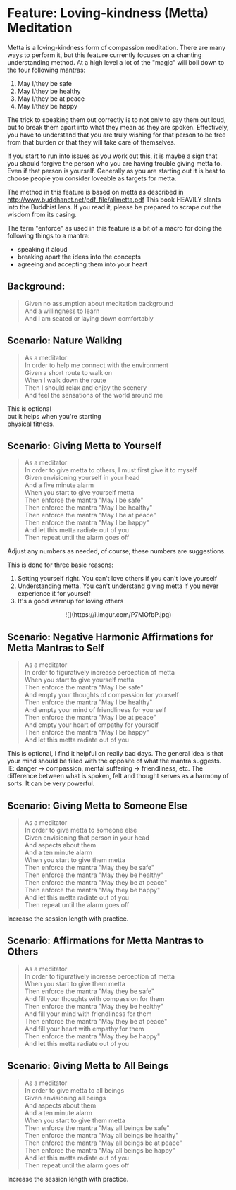 # Feature: Loving-kindness (Metta) Meditation

Metta is a loving-kindness form of compassion meditation. There are many ways
to perform it, but this feature currently focuses on a chanting understanding
method. At a high level a lot of the "magic" will boil down to the four 
following mantras:

1. May I/they be safe
2. May I/they be healthy
3. May I/they be at peace
4. May I/they be happy

The trick to speaking them out correctly is to not only to say them out loud,
but to break them apart into what they mean as they are spoken. Effectively,
you have to understand that you are truly wishing for that person to be free
from that burden or that they will take care of themselves. 

If you start to run into issues as you work out this, it is maybe a sign that
you should forgive the person who you are having trouble giving metta to. Even
if that person is yourself. Generally as you are starting out it is best to
choose people you consider loveable as targets for metta.

The method in this feature is based on metta as described in http://www.buddhanet.net/pdf_file/allmetta.pdf
This book HEAVILY slants into the Buddhist lens. If you read it, please be 
prepared to scrape out the wisdom from its casing.

The term "enforce" as used in this feature is a bit of a macro for doing the
following things to a mantra:

- speaking it aloud
- breaking apart the ideas into the concepts
- agreeing and accepting them into your heart

## Background:

> Given no assumption about meditation background  
> And a willingness to learn  
> And I am seated or laying down comfortably

## Scenario: Nature Walking
    
> As a meditator  
> In order to help me connect with the environment  
> Given a short route to walk on  
> When I walk down the route  
> Then I should relax and enjoy the scenery  
> And feel the sensations of the world around me 

This is optional  
but it helps when you're starting  
physical fitness.

## Scenario: Giving Metta to Yourself

> As a meditator  
> In order to give metta to others, I must first give it to myself  
> Given envisioning yourself in your head  
> And a five minute alarm  
> When you start to give yourself metta  
> Then enforce the mantra "May I be safe"  
> Then enforce the mantra "May I be healthy"  
> Then enforce the mantra "May I be at peace"  
> Then enforce the mantra "May I be happy"  
> And let this metta radiate out of you  
> Then repeat until the alarm goes off

Adjust any numbers as needed, of course; these numbers are suggestions.

This is done for three basic reasons:

1. Setting yourself right. You can't love others if you can't love yourself
2. Understanding metta. You can't understand giving metta if you never experience it for yourself
3. It's a good warmup for loving others

<style>
img {
  max-width: 100%;
}
</style>

<center>![](https://i.imgur.com/P7MOfbP.jpg)</center>

## Scenario: Negative Harmonic Affirmations for Metta Mantras to Self

> As a meditator  
> In order to figuratively increase perception of metta  
> When you start to give yourself metta  
> Then enforce the mantra "May I be safe"  
> And empty your thoughts of compassion for yourself  
> Then enforce the mantra "May I be healthy"  
> And empty your mind of friendliness for yourself  
> Then enforce the mantra "May I be at peace"  
> And empty your heart of empathy for yourself  
> Then enforce the mantra "May I be happy"  
> And let this metta radiate out of you  
    
This is optional, I find it helpful on really bad days. The general idea is that your mind should be filled with the opposite of what the mantra suggests. IE: danger -> compassion, mental suffering -> friendliness, etc. The difference between what is spoken, felt and thought serves as a harmony of sorts. It can be very powerful.

## Scenario: Giving Metta to Someone Else

> As a meditator  
> In order to give metta to someone else  
> Given envisioning that person in your head  
> And aspects about them  
> And a ten minute alarm  
> When you start to give them metta  
> Then enforce the mantra "May they be safe"  
> Then enforce the mantra "May they be healthy"  
> Then enforce the mantra "May they be at peace"  
> Then enforce the mantra "May they be happy"  
> And let this metta radiate out of you  
> Then repeat until the alarm goes off  

Increase the session length with practice.

## Scenario: Affirmations for Metta Mantras to Others

> As a meditator  
> In order to figuratively increase perception of metta  
> When you start to give them metta  
> Then enforce the mantra "May they be safe"  
> And fill your thoughts with compassion for them  
> Then enforce the mantra "May they be healthy"  
> And fill your mind with friendliness for them  
> Then enforce the mantra "May they be at peace"  
> And fill your heart with empathy for them  
> Then enforce the mantra "May they be happy"  
> And let this metta radiate out of you  

## Scenario: Giving Metta to All Beings

> As a meditator  
> In order to give metta to all beings  
> Given envisioning all beings  
> And aspects about them  
> And a ten minute alarm  
> When you start to give them metta  
> Then enforce the mantra "May all beings be safe"  
> Then enforce the mantra "May all beings be healthy"  
> Then enforce the mantra "May all beings be at peace"  
> Then enforce the mantra "May all beings be happy"  
> And let this metta radiate out of you  
> Then repeat until the alarm goes off  

Increase the session length with practice.


